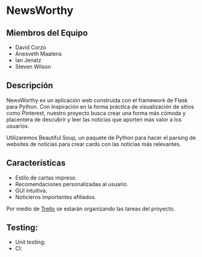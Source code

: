 # NewsWorthy

## Miembros del Equipo
- David Corzo
- Anesveth Maatens
- Ian Jenatz
- Steven Wilson

## Descripción

NewsWorthy es un aplicación web construida con el framework de Flask para Python. Con inspiración en la forma práctica de visualización de sitios como Pinterest, nuestro proyecto busca crear una forma más cómoda y placentera de descubrir y leer las noticias que aporten más valor a los usuarios.

Utilizaremos Beautiful Soup, un paquete de Python para hacer el parsing de websites de noticias para crear cards con las noticias más relevantes.

## Características
- Estilo de cartas impreso.
- Recomendaciones personalizadas al usuario.
- GUI intuitiva.
- Noticieros importantes afiliados.


Por medio de [Trello](https://trello.com/b/AltERita/grupo1) se estarán organizando las tareas del proyecto. 

## Testing:
- Unit testing:
- CI: 
